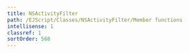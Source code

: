 ```yaml
---
title: NSActivityFilter
path: /EJScript/Classes/NSActivityFilter/Member functions
intellisense: 1
classref: 1
sortOrder: 568
---
```





